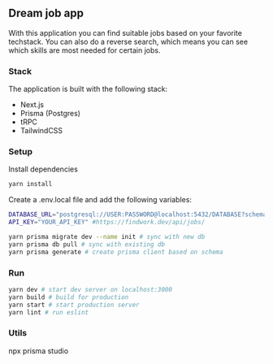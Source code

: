 ## Dream job app
With this application you can find suitable jobs based on your favorite techstack.
You can also do a reverse search, which means you can see which skills are most needed for certain jobs.

### Stack

The application is built with the following stack:
- Next.js
- Prisma (Postgres)
- tRPC
- TailwindCSS

### Setup
Install dependencies
```bash
yarn install
```

Create a .env.local file and add the following variables:
```bash
DATABASE_URL="postgresql://USER:PASSWORD@localhost:5432/DATABASE?schema=public"
API_KEY="YOUR_API_KEY" #https://findwork.dev/api/jobs/
```

```bash
yarn prisma migrate dev --name init # sync with new db
yarn prisma db pull # sync with existing db
yarn prisma generate # create prisma client based on schema
```

### Run
```bash
yarn dev # start dev server on localhost:3000
yarn build # build for production
yarn start # start production server
yarn lint # run eslint
```

### Utils

npx prisma studio

